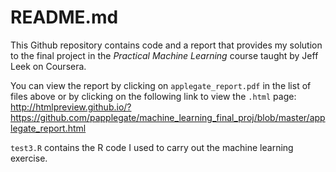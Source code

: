 # README.md

This Github repository contains code and a report that provides my solution to the final project in the *Practical Machine Learning* course taught by Jeff Leek on Coursera.  

You can view the report by clicking on `applegate_report.pdf` in the list of files above or by clicking on the following link to view the `.html` page: http://htmlpreview.github.io/?https://github.com/papplegate/machine_learning_final_proj/blob/master/applegate_report.html

`test3.R` contains the R code I used to carry out the machine learning exercise.  
